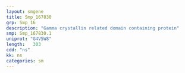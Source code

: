 ```yaml
---
layout: smgene
title: Smp_167830
grp: Smp_16
description: "Gamma crystallin related domain containing protein"
smp: Smp_167830.1
uniprot: "G4V5W8"
length:   303
cdd: "ns"
kk: ns
categories: sm
---
```

